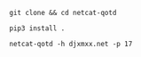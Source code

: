```
git clone && cd netcat-qotd
```

```
pip3 install .
```

```
netcat-qotd -h djxmxx.net -p 17
```